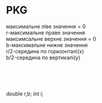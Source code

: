 PKG
===
максимальне ліве значення = 0<br>
r-максимальне праве значення<br>
максимсальне верхнє значення = 0<br>
b-максимальне нижнє значення<br>
r/2-середина по горизонталі(х)<br>
b/2-середина по вертикалі(у)<br>
<br><br><br><br>

double r,b;
int i;
